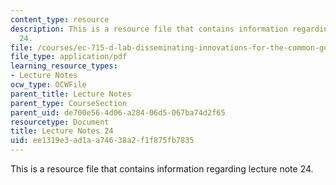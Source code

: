 ```yaml
---
content_type: resource
description: This is a resource file that contains information regarding lecture note
  24.
file: /courses/ec-715-d-lab-disseminating-innovations-for-the-common-good-spring-2007/ee1319e3ad1aa74638a2f1f875fb7835_MITEC_715S07_notes24.pdf
file_type: application/pdf
learning_resource_types:
- Lecture Notes
ocw_type: OCWFile
parent_title: Lecture Notes
parent_type: CourseSection
parent_uid: de700e56-4d06-a284-06d5-067ba74d2f65
resourcetype: Document
title: Lecture Notes 24
uid: ee1319e3-ad1a-a746-38a2-f1f875fb7835
---
```

This is a resource file that contains information regarding lecture note 24.

